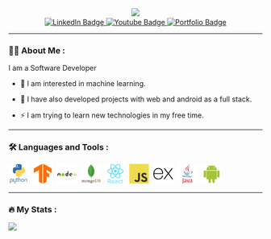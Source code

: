 
<div id="header" align="center">
  <img src="https://media.giphy.com/media/M9gbBd9nbDrOTu1Mqx/giphy.gif" width="100"/>

  <div id="badges">
    <a href="https://www.linkedin.com/in/emin-öztürk/">
      <img src="https://img.shields.io/badge/LinkedIn-blue?style=for-the-badge&logo=linkedin&logoColor=white" alt="LinkedIn Badge"/>
    </a>
    <a href="https://play.google.com/store/apps/dev?id=6511245882117047076">
      <img src="https://img.shields.io/badge/Google%20Play-26a641?style=for-the-badge&logo=googleplay&logoColor=white" alt="Youtube Badge"/>
    </a>
    <a href="https://emin-ozturk.github.io/portfolio/">
      <img src="https://img.shields.io/badge/Portfolio-FF9800?style=for-the-badge&logo=opera&logoColor=white" alt="Portfolio Badge"/>
    </a>
  </div>
</div>

---
### :man_technologist: About Me :
I am a Software Developer
- :telescope: I am interested in machine learning.

- :seedling: I have also developed projects with web and android as a full stack.

- :zap: I am trying to learn new technologies in my free time.

---

### :hammer_and_wrench: Languages and Tools :
<div>
  <img src="https://github.com/devicons/devicon/blob/master/icons/python/python-original-wordmark.svg" title="Pyton" alt="Python" width="40" height="40"/>&nbsp;
  <img src="https://github.com/devicons/devicon/blob/master/icons/tensorflow/tensorflow-original.svg" title="Tensorflow" alt="Tensorflow" width="40" height="40"/>&nbsp;
  <img src="https://github.com/devicons/devicon/blob/master/icons/nodejs/nodejs-original-wordmark.svg" title="NodeJS" alt="NodeJS" width="40" height="40"/>&nbsp;
  <img src="https://github.com/devicons/devicon/blob/master/icons/mongodb/mongodb-original-wordmark.svg" title="MongoDB"  alt="MongoDB" width="40" height="40"/>&nbsp;
  <img src="https://github.com/devicons/devicon/blob/master/icons/react/react-original-wordmark.svg" title="React" alt="React" width="40" height="40"/>&nbsp;
  <img src="https://github.com/devicons/devicon/blob/master/icons/javascript/javascript-original.svg" title="JavaScript" alt="JavaScript" width="40" height="40"/>&nbsp;
  <img src="https://github.com/devicons/devicon/blob/master/icons/express/express-original.svg" title="ExpressJS" alt="ExpressJS" width="40" height="40"/>&nbsp;
  <img src="https://github.com/devicons/devicon/blob/master/icons/java/java-original-wordmark.svg" title="Java" alt="Java" width="40" height="40"/>&nbsp;
  <img src="https://github.com/devicons/devicon/blob/master/icons/android/android-original.svg" title="Android" alt="Android" width="40" height="40"/>&nbsp;
</div>

---

### :fire: My Stats :

<img src="https://github-readme-stats.vercel.app/api?username=emin-ozturk&&show_icons=true&title_color=#263238&icon_color=bb2acf&text_color=#263238&bg_color=#CFD8DC">
